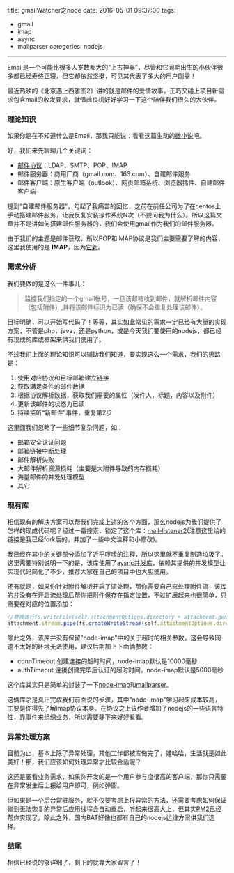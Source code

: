 title:  gmailWatcher之node
date: 2016-05-01 09:37:00
tags:
- gmail
- imap
- async
- mailparser
categories: nodejs
---

Email是一个可能比很多人岁数都大的“上古神器”，尽管和它同期出生的小伙伴很多都已经寿终正寝，但它却依然坚挺，可见其代表了多大的用户刚需！

最近热映的《北京遇上西雅图2》讲的就是邮件的爱情故事，正巧又碰上项目新需求包含mail的收发要求，就借此良机好好学习一下这个陪伴我们很久的大伙伴。
<!--more-->
### 理论知识

如果你是在不知道什么是Email，那我只能说：看看这篇生动的[微小说](http://mp.weixin.qq.com/s?__biz=MzAxOTc0NzExNg==&mid=2665513086&idx=1&sn=ad45995d6c6e355d4dc7cf90815560a8#rd)吧。

好，我们来先聊聊几个关键词：

- [邮件协议](http://baike.baidu.com/view/2367542.htm)：LDAP、SMTP、POP、IMAP
- 邮件服务器：商用厂商（gmail.com、163.com）、自建邮件服务
- 邮件客户端：原生客户端（outlook）、网页邮箱系统、浏览器插件、自建邮件客户端

提到“自建邮件服务器”，勾起了我痛苦的回忆，之前在前任公司为了在centos上手动搭建邮件服务，让我反复安装操作系统N次（不要问我为什么）。所以这篇文章并不是讲如何搭建邮件服务器的，我们会使用gmail作为我们的邮件服务器。

由于我们的主题是邮件获取，所以POP和IMAP协议是我们主要需要了解的内容，这里我使用的是 **IMAP**，因为[它新](https://zh.wikipedia.org/wiki/IMAP)。

### 需求分析

我们要做的是这么一件事儿：

> 监控我们指定的一个gmail帐号，一旦该邮箱收到邮件，就解析邮件内容（包括附件）,并将该邮件标识为已读（确保不会重复处理该邮件）。

目标明确，可以开始写代码了！等等，其实如此常见的需求一定已经有大量的实现方案，不管是php，java，还是python，或是今天我们要使用的nodejs，都已经有现成的库或框架来供我们使用了。

不过我们上面的理论知识可以辅助我们知道，要实现这么一个需求，我们的思路是：

1. 使用对应协议和目标邮箱建立链接
2. 获取满足条件的邮件数据
3. 根据协议解析数据，获取我们需要的属性（发件人，标题，内容以及附件）
4. 更新该邮件的状态为已读
5. 持续监听“新邮件”事件，重复第2步

这里面我们忽略了一些细节复杂问题，如：

- 邮箱安全认证问题
- 邮箱链接中断处理
- 邮件解析失败
- 大邮件解析资源损耗（主要是大附件导致的内存损耗）
- 海量邮件的并发处理模型
- 其它

### 现有库

相信现有的解决方案可以帮我们完成上述的各个方面，那么nodejs为我们提供了怎样的现成代码呢？经过一番搜索，锁定了这个库：[mail-listener2](https://github.com/kazaff/mail-listener2)(注意这里给的链接是我已经fork后的，并加了一些中文注释和小修改)。

我已经在其中的关键部分添加了近乎啰嗦的注释，所以这里就不重复制造垃圾了。这里需要特别说明一下的是，该库使用了[aysnc并发库](http://blog.fens.me/nodejs-async/)，依赖其提供的并发模型让实现代码简化了不少，推荐大家在自己的项目中也大胆使用。

还有就是，如果你针对附件解析开启了流处理，那你需要自己来处理附件流，该库的并没有在开启流处理后帮你把附件保存在指定位置，不过扩展起来也很简单，只需要在对应的位置添加：

```javascript
//替换该行fs.writeFile(self.attachmentOptions.directory + attachment.generatedFileName, attachment.content, function(err)
attachment.stream.pipe(fs.createWriteStream(self.attachmentOptions.directory + attachment.generatedFileName+attachment.generatedFileName));
```

除此之外，该库并没有保留"node-imap"中的关于超时的相关参数，这会导致网速不太好的环境无法使用，建议后期加上下面俩参数：

- connTimeout 创建连接的超时时间，node-imap默认是10000毫秒
- authTimeout 连接创建完毕后认证的超时时间，node-imap默认是5000毫秒

这个库其实只是简单的封装了一下[node-imap](https://github.com/mscdex/node-imap)和[mailparser](https://github.com/andris9/mailparser)。

这俩库才是真正完成我们前面说的步骤，其中"node-imap"学习起来成本较高，主要是你得先了解imap协议本身。在协议之上该作者增加了nodejs的一些语言特性，靠事件来组织业务，所以需要静下来好好看看。

### 异常处理方案

目前为止，基本上除了异常处理，其他工作都被库做完了，娃哈哈，生活就是如此美好！那，我们应该如何处理异常才比较合适呢？

这还是要看业务需求，如果你开发的是一个用户参与度很高的客户端，那你只需要在异常发生后上报给用户即可，例如弹窗。

但如果是一个后台常驻服务，就不仅要考虑上报异常的方法，还需要考虑如何保证碰到无法恢复的异常后应用线程会自动重启，听起来很高大上，但其实[PM2](http://pm2.keymetrics.io/)已经帮你实现了。除此之外，国内BAT好像也都有自己的nodejs运维方案供我们选择。

### 结尾

相信已经说的够详细了，剩下的就靠大家留言了！
